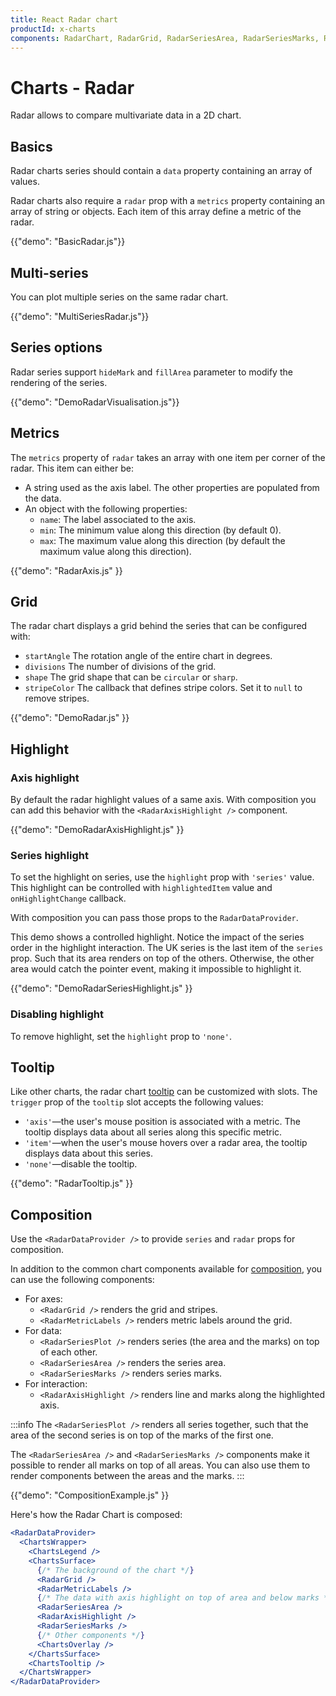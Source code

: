 ```yaml
---
title: React Radar chart
productId: x-charts
components: RadarChart, RadarGrid, RadarSeriesArea, RadarSeriesMarks, RadarSeriesPlot, RadarMetricLabels, RadarAxisHighlight, RadarDataProvider
---
```


# Charts - Radar

<p class="description">Radar allows to compare multivariate data in a 2D chart.</p>

## Basics

Radar charts series should contain a `data` property containing an array of values.

Radar charts also require a `radar` prop with a `metrics` property containing an array of string or objects.
Each item of this array define a metric of the radar.

{{"demo": "BasicRadar.js"}}

## Multi-series

You can plot multiple series on the same radar chart.

{{"demo": "MultiSeriesRadar.js"}}

## Series options

Radar series support `hideMark` and `fillArea` parameter to modify the rendering of the series.

{{"demo": "DemoRadarVisualisation.js"}}

## Metrics

The `metrics` property of `radar` takes an array with one item per corner of the radar.
This item can either be:

- A string used as the axis label. The other properties are populated from the data.
- An object with the following properties:
  - `name`: The label associated to the axis.
  - `min`: The minimum value along this direction (by default 0).
  - `max`: The maximum value along this direction (by default the maximum value along this direction).

{{"demo": "RadarAxis.js" }}

## Grid

The radar chart displays a grid behind the series that can be configured with:

- `startAngle` The rotation angle of the entire chart in degrees.
- `divisions` The number of divisions of the grid.
- `shape` The grid shape that can be `circular` or `sharp`.
- `stripeColor` The callback that defines stripe colors. Set it to `null` to remove stripes.

{{"demo": "DemoRadar.js" }}

## Highlight

### Axis highlight

By default the radar highlight values of a same axis.
With composition you can add this behavior with the `<RadarAxisHighlight />` component.

{{"demo": "DemoRadarAxisHighlight.js" }}

### Series highlight

To set the highlight on series, use the `highlight` prop with `'series'` value.
This highlight can be controlled with `highlightedItem` value and `onHighlightChange` callback.

With composition you can pass those props to the `RadarDataProvider`.

This demo shows a controlled highlight.
Notice the impact of the series order in the highlight interaction.
The UK series is the last item of the `series` prop.
Such that its area renders on top of the others.
Otherwise, the other area would catch the pointer event, making it impossible to highlight it.

{{"demo": "DemoRadarSeriesHighlight.js" }}

### Disabling highlight

To remove highlight, set the `highlight` prop to `'none'`.

## Tooltip

Like other charts, the radar chart [tooltip](/x/react-charts/tooltip/) can be customized with slots.
The `trigger` prop of the `tooltip` slot accepts the following values:

- `'axis'`—the user's mouse position is associated with a metric. The tooltip displays data about all series along this specific metric.
- `'item'`—when the user's mouse hovers over a radar area, the tooltip displays data about this series.
- `'none'`—disable the tooltip.

{{"demo": "RadarTooltip.js" }}

## Composition

Use the `<RadarDataProvider />` to provide `series` and `radar` props for composition.

In addition to the common chart components available for [composition](/x/react-charts/composition/), you can use the following components:

- For axes:
  - `<RadarGrid />` renders the grid and stripes.
  - `<RadarMetricLabels />` renders metric labels around the grid.
- For data:
  - `<RadarSeriesPlot />` renders series (the area and the marks) on top of each other.
  - `<RadarSeriesArea />` renders the series area.
  - `<RadarSeriesMarks />` renders series marks.
- For interaction:
  - `<RadarAxisHighlight />` renders line and marks along the highlighted axis.

:::info
The `<RadarSeriesPlot />` renders all series together, such that the area of the second series is on top of the marks of the first one.

The `<RadarSeriesArea />` and `<RadarSeriesMarks />` components make it possible to render all marks on top of all areas.
You can also use them to render components between the areas and the marks.
:::

{{"demo": "CompositionExample.js" }}

Here's how the Radar Chart is composed:

```jsx
<RadarDataProvider>
  <ChartsWrapper>
    <ChartsLegend />
    <ChartsSurface>
      {/* The background of the chart */}
      <RadarGrid />
      <RadarMetricLabels />
      {/* The data with axis highlight on top of area and below marks */}
      <RadarSeriesArea />
      <RadarAxisHighlight />
      <RadarSeriesMarks />
      {/* Other components */}
      <ChartsOverlay />
    </ChartsSurface>
    <ChartsTooltip />
  </ChartsWrapper>
</RadarDataProvider>
```
